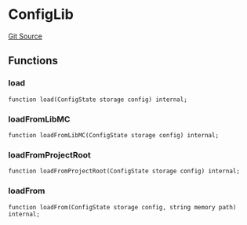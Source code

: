 # ConfigLib
[Git Source](https://github.com/metacontract/mc/blob/93e4f2d4a013f48ae1db91ed21bff3eb8a27ce1d/src/devkit/Flattened.sol)


## Functions
### load


```solidity
function load(ConfigState storage config) internal;
```

### loadFromLibMC


```solidity
function loadFromLibMC(ConfigState storage config) internal;
```

### loadFromProjectRoot


```solidity
function loadFromProjectRoot(ConfigState storage config) internal;
```

### loadFrom


```solidity
function loadFrom(ConfigState storage config, string memory path) internal;
```


